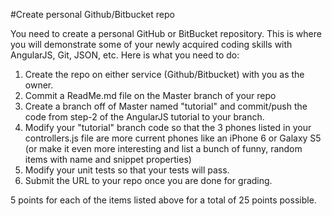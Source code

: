 #Create personal Github/Bitbucket repo

You need to create a personal GitHub or BitBucket repository.  This is where you will demonstrate some of your newly acquired coding skills with AngularJS, Git, JSON, etc.  Here is what you need to do:

1. Create the repo on either service (Github/Bitbucket) with you as the owner.
2. Commit a ReadMe.md file on the Master branch of your repo
3. Create a branch off of Master named "tutorial" and commit/push the code from step-2 of the AngularJS tutorial to your branch.
4. Modify your "tutorial" branch code so that the 3 phones listed in your controllers.js file are more current phones like an iPhone 6 or Galaxy S5 (or make it even more interesting and list a bunch of funny, random items with name and snippet properties)
5. Modify your unit tests so that your tests will pass.
6. Submit the URL to your repo once you are done for grading.

5 points for each of the items listed above for a total of 25 points possible.